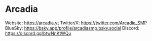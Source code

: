 # Arcadia

Website: https://arcadia.yt
Twitter/X: https://twitter.com/Arcadia_SMP
BlueSky: https://bsky.app/profile/arcadiasmp.bsky.social
Discord: https://discord.gg/btwNnKtWQu
